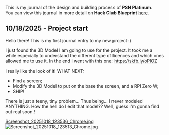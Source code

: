 <!--
  ===================    !!READ THIS NOTICE!!   ====================
  DO NOT edit this file manually. Your changes WILL BE OVERWRITTEN!
  This journal is auto generated and updated by Hack Club Blueprint.
  To edit this file, please edit your journal entries on Blueprint.
  ==================================================================
-->

This is my journal of the design and building process of **PSN Platinum**.  
You can view this journal in more detail on **Hack Club Blueprint** [here](https://blueprint.hackclub.com/projects/669).


## 10/18/2025 - Project start  

Hello there! This is my first journal entry to my new project :)

I just found the 3D Model I am going to use for the project. It took me a while especially to understand the different type of licences and which ones allowed me to use it. In the end I went with this one: https://skfb.ly/oPIOZ

I really like the look of it!
WHAT NEXT:
- Find a screen;
- Modify the 3D Model to put on the base the screen, and a RPI Zero W;
- SHIP!

There is just a teeny, tiny problem...
Thus being...
I never modeled ANYTHING. How the hell do I edit that model??
Well, guess I'm gonna find out real soon.!

[Screenshot_20251018_123536_Chrome.jpg](/user-attachments/blobs/proxy/eyJfcmFpbHMiOnsiZGF0YSI6Mjk1OCwicHVyIjoiYmxvYl9pZCJ9fQ==--28cb3598ffff9d303db8a9f7658552accbe4544f/Screenshot_20251018_123536_Chrome.jpg)
![Screenshot_20251018_123513_Chrome.jpg](https://blueprint.hackclub.com/user-attachments/blobs/proxy/eyJfcmFpbHMiOnsiZGF0YSI6Mjk1OSwicHVyIjoiYmxvYl9pZCJ9fQ==--9ac6aa4664dc1931b4a7e1924424744dfd83b56f/Screenshot_20251018_123513_Chrome.jpg)
  

